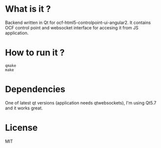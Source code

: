 # What is it ?

Backend written in Qt for ocf-html5-controlpoint-ui-angular2. It contains OCF control point and websocket interface for accesing it from JS application.

# How to run it ?

```
qmake
make
```

# Dependencies
One of latest qt versions (application needs qtwebsockets), I'm using Qt5.7 and it works great.


# License
MIT
